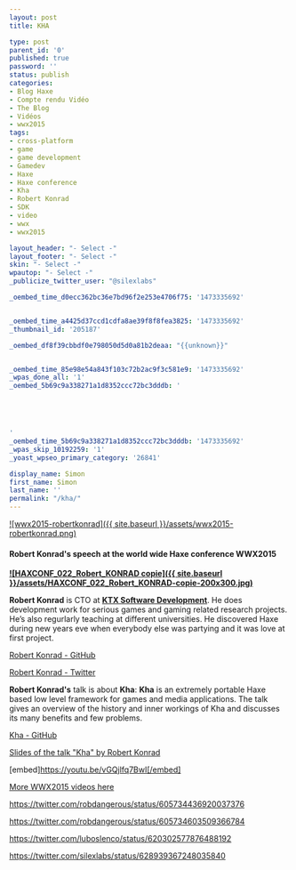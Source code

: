 ```yaml
---
layout: post
title: KHA

type: post
parent_id: '0'
published: true
password: ''
status: publish
categories:
- Blog Haxe
- Compte rendu Vidéo
- The Blog
- Vidéos
- wwx2015
tags:
- cross-platform
- game
- game development
- Gamedev
- Haxe
- Haxe conference
- Kha
- Robert Konrad
- SDK
- video
- wwx
- wwx2015

layout_header: "- Select -"
layout_footer: "- Select -"
skin: "- Select -"
wpautop: "- Select -"
_publicize_twitter_user: "@silexlabs"

_oembed_time_d0ecc362bc36e7bd96f2e253e4706f75: '1473335692'


_oembed_time_a4425d37ccd1cdfa8ae39f8f8fea3825: '1473335692'
_thumbnail_id: '205187'

_oembed_df8f39cbbdf0e798050d5d0a81b2deaa: "{{unknown}}"


_oembed_time_85e98e54a843f103c72b2ac9f3c581e9: '1473335692'
_wpas_done_all: '1'
_oembed_5b69c9a338271a1d8352ccc72bc3dddb: '





'
_oembed_time_5b69c9a338271a1d8352ccc72bc3dddb: '1473335692'
_wpas_skip_10192259: '1'
_yoast_wpseo_primary_category: '26841'

display_name: Simon
first_name: Simon
last_name: ''
permalink: "/kha/"
---
```


[![wwx2015-robertkonrad]({{ site.baseurl }}/assets/wwx2015-robertkonrad.png)](https://www.silexlabs.org/wp-content/uploads/2015/07/wwx2015-robertkonrad.png)

#### Robert Konrad's speech at the world wide Haxe conference WWX2015

**[![HAXCONF_022_Robert_KONRAD copie]({{ site.baseurl }}/assets/HAXCONF_022_Robert_KONRAD-copie-200x300.jpg)](https://www.silexlabs.org/wp-content/uploads/2015/07/HAXCONF_022_Robert_KONRAD-copie.jpg)**

**Robert Konrad** is CTO at **[KTX Software Development](http://tech.ktxsoftware.com/)**. He does development work for serious games and gaming related research projects. He’s also regurlarly teaching at different universities. He discovered Haxe during new years eve when everybody else was partying and it was love at first project.

[Robert Konrad - GitHub](https://github.com/RobDangerous?tab=activity)

[Robert Konrad - Twitter](https://twitter.com/robdangerous)

**Robert Konrad's** talk is about
**Kha**: 
**Kha** is an extremely portable Haxe based low level framework for games and media applications. The talk gives an overview of the history and inner workings of Kha and discusses its many benefits and few problems.

[Kha - GitHub](https://github.com/KTXSoftware/Kha)



[Slides of the talk "Kha" by Robert Konrad](https://github.com/KTXSoftware/Kha)

[embed]https://youtu.be/vGQjlfq7BwI[/embed]

[More WWX2015 videos here](https://www.silexlabs.org/wrapping-up-wwx2015/)

https://twitter.com/robdangerous/status/605734436920037376

https://twitter.com/robdangerous/status/605734603509366784

https://twitter.com/luboslenco/status/620302577876488192

https://twitter.com/silexlabs/status/628939367248035840
